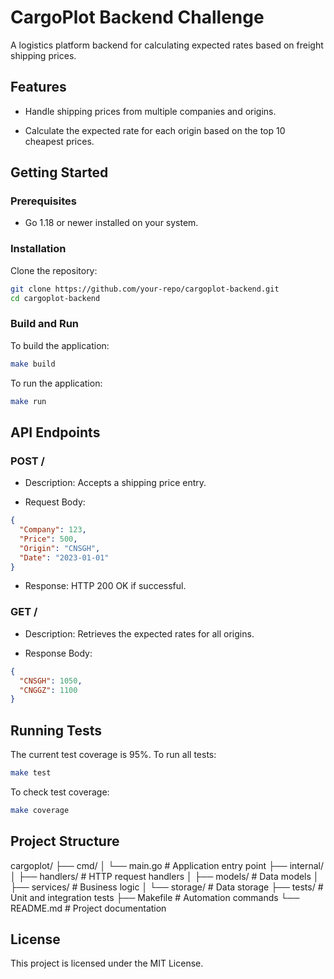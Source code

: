 # CargoPlot Backend Challenge

A logistics platform backend for calculating expected rates based on freight shipping prices.

## Features

- Handle shipping prices from multiple companies and origins.

- Calculate the expected rate for each origin based on the top 10 cheapest prices.

## Getting Started

### Prerequisites

- Go 1.18 or newer installed on your system.

### Installation

Clone the repository:

```bash
git clone https://github.com/your-repo/cargoplot-backend.git
cd cargoplot-backend
```

### Build and Run

To build the application:

```bash
make build
```

To run the application:

```bash
make run
```

## API Endpoints

### POST /

- Description: Accepts a shipping price entry.

- Request Body:

```json
{
  "Company": 123,
  "Price": 500,
  "Origin": "CNSGH",
  "Date": "2023-01-01"
}
```

- Response: HTTP 200 OK if successful.

### GET /

- Description: Retrieves the expected rates for all origins.

- Response Body:

```json
{
  "CNSGH": 1050,
  "CNGGZ": 1100
}
```

## Running Tests

The current test coverage is 95%.
To run all tests:

```bash
make test
```

To check test coverage:

```bash
make coverage
```

## Project Structure

cargoplot/
├── cmd/
│   └── main.go              # Application entry point
├── internal/
│   ├── handlers/            # HTTP request handlers
│   ├── models/              # Data models
│   ├── services/            # Business logic
│   └── storage/             # Data storage
├── tests/                   # Unit and integration tests
├── Makefile                 # Automation commands
└── README.md                # Project documentation

## License

This project is licensed under the MIT License.


